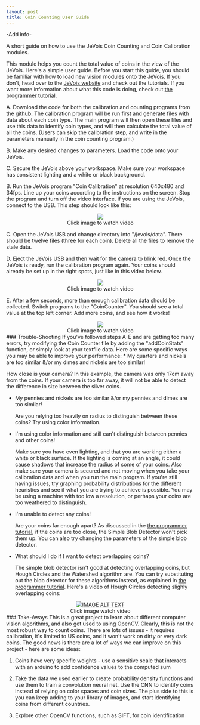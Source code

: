 ```yaml
---
layout: post
title: Coin Counting User Guide 
---
```


-Add info-

A short guide on how to use the JeVois Coin Counting and Coin Calibration modules.

This module helps you count the total value of coins in the view of the JeVois. Here's a simple user guide. Before you start this guide, you should be familiar with how to load new vision modules onto the JeVois.  If you don't, head over to the [JeVois website](http://jevois.org/) and check out the tutorials.  If you want more information about what this code is doing, check out [the programmer tutorial](https://me-ghana.github.io/Coin-Counting/).  

A. Download the code for both the calibration and counting programs from the [github](https://github.com/Me-ghana/Coin-Counter). The calibration program will be run first and generate files with data about each coin type.  The main program will then open these files and use this data to identify coin types, and will then calculate the total value of all the coins.  (Users can skip the calibration step, and write in the parameters manually in the coin counting program.)

B. Make any desired changes to parameters.  Load the code onto your JeVois.

C. Secure the JeVois above your workspace.  Make sure your workspace has consistent lighting and a white or black background. 

B. Run the JeVois program "Coin Calibration" at resolution 640x480 and 34fps.  Line up your coins according to the instructions on the screen.  Stop the program and turn off the video interface.  if you are using the JeVois, connect to the USB.  This step should look like this: 

<div align="center">
  <a href="https://www.youtube.com/watch?v=kTZLyB5hBIY"><img src="https://img.youtube.com/vi/kTZLyB5hBIY/0.jpg" ></a>
	<div align = "center"><figcaption>Click image to watch video</figcaption></div>
</div>

C. Open the JeVois USB and change directory into "/jevois/data". There should be twelve files (three for each coin).  Delete all the files to remove the stale data.

D. Eject the JeVois USB and then wait for the camera to blink red.  Once the JeVois is ready, run the calibration program again.  Your coins should already be set up in the right spots, just like in this video below.

<div align="center">
  <a href="https://www.youtube.com/watch?v=cIm6demdQMY"><img src="https://img.youtube.com/vi/cIm6demdQMY/0.jpg" ></a>
	<div align = "center"><figcaption>Click image to watch video</figcaption></div>
</div>

E. After a few seconds, more than enough calibration data should be collected.  Switch programs to the "CoinCounter".  You should see a total value at the top left corner.  Add more coins, and see how it works!

<div align="center">
  <a href="https://www.youtube.com/watch?v=R4LO0sgfBmU"><img src="https://img.youtube.com/vi/R4LO0sgfBmU/0.jpg" ></a>
	<div align = "center"><figcaption>Click image to watch video</figcaption></div>
</div>


<div id = "PT"> </div>
### Trouble-Shooting
If you've followed steps A-E and are getting too many errors, try modifying the Coin Counter file by adding the "addCoinStats" function, or simply look at your textfile data.  Here are some specific ways you may be able to improve your performance:
* My quarters and nickels are too similar &/or my dimes and nickels are too similar!
  
  How close is your camera?  In this example, the camera was only 17cm away from the coins.  If your camera is too far away, it will not be able to detect the difference in size between the silver coins.
  
* My pennies and nickels are too similar &/or my pennies and dimes are too similar!
  
  Are you relying too heavily on radius to distinguish between these coins?  Try using color information.

* I'm using color information and still can't distinguish between pennies and other coins!
  
  Make sure you have even lighting, and that you are working either a white or black surface. If the lighting is coming at an angle, it could cause shadows that increase the radius of some of your coins.  Also make sure your camera is secured and not moving when you take your calibration data and when you run the main program. If you're still having issues, try graphing probability distributions for the different heuristics and see if what you are trying to achieve is possible.  You may be using a machine with too low a resolution, or perhaps your coins are too weathered to distinguish.

* I'm unable to detect any coins!

  Are your coins far enough apart?  As discussed in the [the programmer tutorial](https://me-ghana.github.io/Coin-Counting/), if the coins are too close, the Simple Blob Detector won't pick them up.  You can also try changing the parameters of the simple blob detector.  
  
* What should I do if I want to detect overlapping coins?

  The simple blob detector isn't good at detecting overlapping coins, but Hough Circles and the Watershed algorithm are.  You can try substituting out the blob detector for these algorithms instead, as explained in [the programmer tutorial](https://me-ghana.github.io/Coin-Counting/).  Here's a video of Hough Circles detecting slighly overlapping coins:
 
 <div align="center">
  <a href="https://www.youtube.com/watch?v=lPb4vpTNWcI"><img src="https://img.youtube.com/vi/lPb4vpTNWcI/0.jpg" alt="IMAGE ALT TEXT"></a>
	<div align = "center"><figcaption>Click image watch video</figcaption></div>
</div>

  
  
<div id = "PTA"> </div>
### Take-Aways
This is a great project to learn about different computer vision algorithms, and also get used to using OpenCV.  Clearly, this is not the most robust way to count coins.  There are lots of issues - it requires calibration, it's limited to US coins, and it won't work on dirty or very dark coins.  The good news is there are a lot of ways we can improve on this project - here are some ideas:

1. Coins have very specific weights - use a sensitive scale that interacts with an arduino to add confidence values to the computed sum

2. Take the data we used earlier to create probability density functions and use them to train a convolution neural net. Use the CNN to identify coins instead of relying on color spaces and coin sizes.  The plus side to this is you can keep adding to your library of images, and start identifying coins from different countries.

3. Explore other OpenCV functions, such as SIFT, for coin identification
